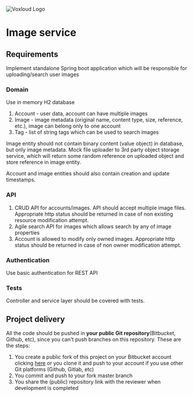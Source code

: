 ![Voxloud Logo](https://www.voxloud.com/wp-content/uploads/2020/07/voxloud_logo_@1x.png)

# Image service #

## Requirements ##
Implement standalone Spring boot application  which will be responsible for uploading/search user images

### Domain ###
Use in memory H2 database
1. Account - user data, account can have multiple images
2. Image - image metadata (original name, content type, size, reference, etc.), image can belong only to one account 
3. Tag - list of string tags which can be used to search images

Image entity should not contain binary content (value object) in database, but only image metadata. Mock file uploader to 3rd party object storage service, which will return some random reference on uploaded object and store reference in image entity.

Account and image entities should also contain creation and update timestamps.

### API ###
1. CRUD API for accounts/images. API should accept multiple image files. Appropriate http status should be returned in case of non existing resource modification attempt.
2. Agile search API for images which allows search by any of image properties
3. Account is allowed to modify only owned images. Appropriate http status should be returned in case of non owner modification attempt.

### Authentication ###
Use basic authentication for REST API
 
### Tests ###
Controller and service layer should be covered with tests.
 
## Project delivery ##
All the code should be pushed in __**your public Git repository**__(Bitbucket, Github, etc), since you can't push branches on this repository. 
These are the steps:

1. You create a public fork of this project on your Bitbucket account clicking [here](https://bitbucket.org/voxloud/image-service-hw/fork) or you clone it and push to your account if you use other Git platforms (Github, Gitlab, etc)
2. You commit and push to your fork master branch
3. You share the (public) repository link with the reviewer when development is completed

